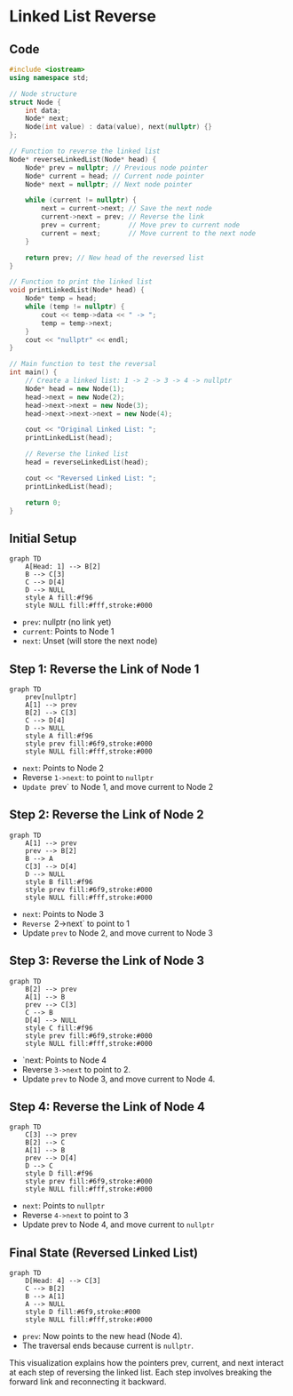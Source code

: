 # Linked List Reverse

## Code

``` cpp
#include <iostream>
using namespace std;

// Node structure
struct Node {
    int data;
    Node* next;
    Node(int value) : data(value), next(nullptr) {}
};

// Function to reverse the linked list
Node* reverseLinkedList(Node* head) {
    Node* prev = nullptr; // Previous node pointer
    Node* current = head; // Current node pointer
    Node* next = nullptr; // Next node pointer

    while (current != nullptr) {
        next = current->next; // Save the next node
        current->next = prev; // Reverse the link
        prev = current;       // Move prev to current node
        current = next;       // Move current to the next node
    }

    return prev; // New head of the reversed list
}

// Function to print the linked list
void printLinkedList(Node* head) {
    Node* temp = head;
    while (temp != nullptr) {
        cout << temp->data << " -> ";
        temp = temp->next;
    }
    cout << "nullptr" << endl;
}

// Main function to test the reversal
int main() {
    // Create a linked list: 1 -> 2 -> 3 -> 4 -> nullptr
    Node* head = new Node(1);
    head->next = new Node(2);
    head->next->next = new Node(3);
    head->next->next->next = new Node(4);

    cout << "Original Linked List: ";
    printLinkedList(head);

    // Reverse the linked list
    head = reverseLinkedList(head);

    cout << "Reversed Linked List: ";
    printLinkedList(head);

    return 0;
}
```

## Initial Setup

``` mermaid
graph TD
    A[Head: 1] --> B[2]
    B --> C[3]
    C --> D[4]
    D --> NULL
    style A fill:#f96
    style NULL fill:#fff,stroke:#000
```
- `prev`: nullptr (no link yet)
- `current`: Points to Node 1
- `next`: Unset (will store the next node)

## Step 1: Reverse the Link of Node 1

``` mermaid
graph TD
    prev[nullptr]
    A[1] --> prev
    B[2] --> C[3]
    C --> D[4]
    D --> NULL
    style A fill:#f96
    style prev fill:#6f9,stroke:#000
    style NULL fill:#fff,stroke:#000
```
- `next`: Points to Node 2
- Reverse `1->next`: to point to `nullptr`
- `Update `prev` to Node 1, and move current to Node 2

## Step 2: Reverse the Link of Node 2

``` mermaid
graph TD
    A[1] --> prev
    prev --> B[2]
    B --> A
    C[3] --> D[4]
    D --> NULL
    style B fill:#f96
    style prev fill:#6f9,stroke:#000
    style NULL fill:#fff,stroke:#000
````

- `next`: Points to Node 3
- `Reverse `2->next` to point to 1
- Update `prev` to Node 2, and move current to Node 3

## Step 3: Reverse the Link of Node 3

``` mermaid
graph TD
    B[2] --> prev
    A[1] --> B
    prev --> C[3]
    C --> B
    D[4] --> NULL
    style C fill:#f96
    style prev fill:#6f9,stroke:#000
    style NULL fill:#fff,stroke:#000
```

- `next: Points to Node 4
- Reverse `3->next` to point to 2.
- Update `prev` to Node 3, and move current to Node 4.

## Step 4: Reverse the Link of Node 4

``` mermaid
graph TD
    C[3] --> prev
    B[2] --> C
    A[1] --> B
    prev --> D[4]
    D --> C
    style D fill:#f96
    style prev fill:#6f9,stroke:#000
    style NULL fill:#fff,stroke:#000
```

- `next`: Points to `nullptr`
- Reverse `4->next` to point to 3
- Update prev to Node 4, and move current to `nullptr`

## Final State (Reversed Linked List)

``` mermaid
graph TD
    D[Head: 4] --> C[3]
    C --> B[2]
    B --> A[1]
    A --> NULL
    style D fill:#6f9,stroke:#000
    style NULL fill:#fff,stroke:#000
```

- `prev`: Now points to the new head (Node 4).
- The traversal ends because current is `nullptr`.

This visualization explains how the pointers prev, current, and next interact at each step of reversing the linked list. Each step involves breaking the forward link and reconnecting it backward.
